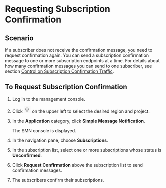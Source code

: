 # Requesting Subscription Confirmation<a name="smn_ug_0009"></a>

## Scenario<a name="section15670172015506"></a>

If a subscriber does not receive the confirmation message, you need to request confirmation again. You can send a subscription confirmation message to one or more subscription endpoints at a time. For details about how many confirmation messages you can send to one subscriber, see section  [Control on Subscription Confirmation Traffic](control-on-subscription-confirmation-traffic.md).

## To Request Subscription Confirmation<a name="section50103184154142"></a>

1.  Log in to the management console.
2.  Click  ![](figures/icon-region.png)  on the upper left to select the desired region and project.
3.  In the  **Application**  category, click  **Simple Message Notification**.

    The SMN console is displayed.

4.  In the navigation pane, choose  **Subscriptions**.

5.  In the subscription list, select one or more subscriptions whose status is  **Unconfirmed**.
6.  Click  **Request Confirmation**  above the subscription list to send confirmation messages.
7.  The subscribers confirm their subscriptions.

